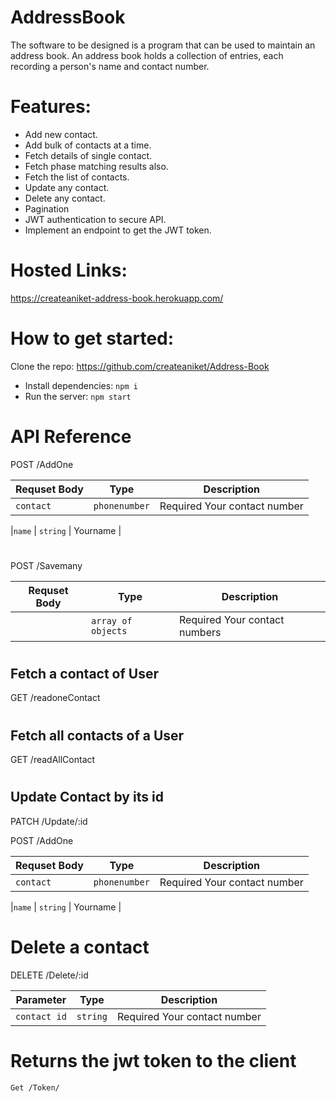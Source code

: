# AddressBook


The software to be designed is a program that can be used to maintain an address book. An address book holds a collection of entries, each recording a person's name and contact number.

# Features:

- Add new contact.
- Add bulk of contacts at a time.
- Fetch details of single contact.
- Fetch phase matching results also.
- Fetch the list of contacts.
- Update any contact.
- Delete any contact.
- Pagination
- JWT authentication to secure API.
- Implement an endpoint to get the JWT token.


# 
# Hosted Links:
 https://createaniket-address-book.herokuapp.com/

# How to get started:
 Clone the repo: https://github.com/createaniket/Address-Book

 - Install dependencies:
  `npm i`
- Run the server:
  `npm start`


# API Reference

 POST /AddOne

|Requset Body|Type |Description|
| --- | --- | --- | 
| `contact`| `phonenumber` | Required Your contact number|


|`name`           | `string`    | Yourname      |

# 


 POST /Savemany

|Requset Body|Type |Description|
| --- | --- | --- | 
| | `array of objects` | Required Your contact numbers|

#

## Fetch a contact of User

GET /readoneContact
# 

## Fetch all contacts of a User
GET /readAllContact
# 

## Update Contact by its id

PATCH /Update/:id

 POST /AddOne

|Requset Body|Type |Description|
| --- | --- | --- | 
| `contact`| `phonenumber` | Required Your contact number|


|`name`           | `string`    | Yourname      |

# 

# Delete a contact 
DELETE /Delete/:id

|Parameter|Type |Description|
| --- | --- | --- | 
| `contact id`| `string` | Required Your contact number|

# 

# Returns the jwt token to the client

```Get /Token/```
